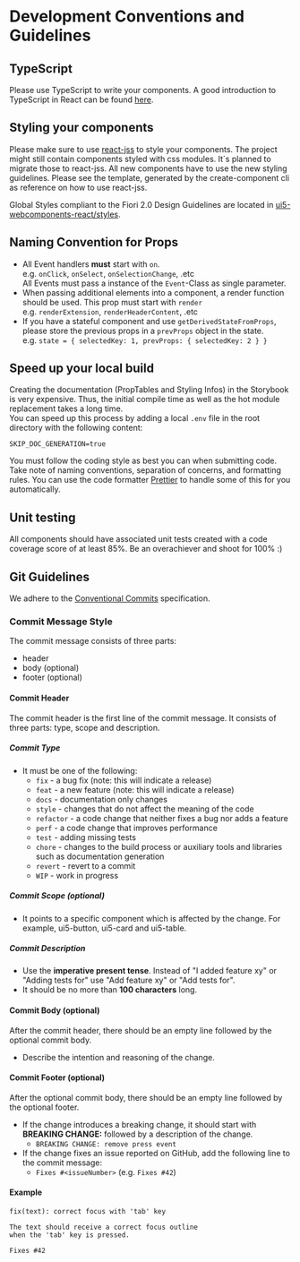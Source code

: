 # Development Conventions and Guidelines
## TypeScript

Please use TypeScript to write your components. A good introduction to TypeScript in React can be found [here](https://levelup.gitconnected.com/ultimate-react-component-patterns-with-typescript-2-8-82990c516935).

## Styling your components

Please make sure to use [react-jss](https://github.com/cssinjs/jss/tree/master/packages/react-jss) to style your components. The project
might still contain components styled with css modules. It´s planned to migrate those to react-jss. All new components
have to use the new styling guidelines. Please see the template, generated by the create-component cli as reference on
how to use react-jss.

Global Styles compliant to the Fiori 2.0 Design Guidelines are located in [ui5-webcomponents-react/styles](https://github.com/SAP/ui5-webcomponents-react/tree/master/packages/styles).

## Naming Convention for Props
- All Event handlers **must** start with `on`.<br />
   e.g. `onClick`, `onSelect`, `onSelectionChange`, .etc<br />
   All Events must pass a instance of the `Event`-Class as single parameter.
- When passing additional elements into a component, a render function should be used. This prop must start with `render`<br />
   e.g. `renderExtension`, `renderHeaderContent`, .etc
- If you have a stateful component and use `getDerivedStateFromProps`, please store the previous props in a `prevProps` object in the state.<br />
   e.g. `state = { selectedKey: 1, prevProps: { selectedKey: 2 } }`

## Speed up your local build
Creating the documentation (PropTables and Styling Infos) in the Storybook is very expensive. 
Thus, the initial compile time as well as the hot module replacement takes a long time.<br />
You can speed up this process by adding a local `.env` file in the root directory with the following content:
```env
SKIP_DOC_GENERATION=true
```

You must follow the coding style as best you can when submitting code. Take note of naming conventions, separation of concerns, and formatting rules. You can use the code formatter [Prettier](https://prettier.io/) to handle some of this for you automatically.

## Unit testing

All components should have associated unit tests created with a code coverage score of at least 85%. Be an overachiever and shoot for 100% :)

## Git Guidelines

We adhere to the [Conventional Commits](https://conventionalcommits.org) specification.

### Commit Message Style
The commit message consists of three parts:
- header
- body (optional)
- footer (optional)

#### Commit Header
The commit header is the first line of the commit message. It consists of three parts: type, scope and description.

##### Commit Type
- It must be one of the following:
    + `fix` - a bug fix (note: this will indicate a release)
    + `feat` - a new feature (note: this will indicate a release)
    + `docs` - documentation only changes
    + `style` - changes that do not affect the meaning of the code
    + `refactor` - a code change that neither fixes a bug nor adds a feature
    + `perf` - a code change that improves performance
    + `test` - adding missing tests
    + `chore` - changes to the build process or auxiliary tools and libraries such as documentation generation
    + `revert` - revert to a commit
    + `WIP` - work in progress

##### Commit Scope (optional)
- It points to a specific component which is affected by the change. For example, ui5-button, ui5-card and ui5-table.

##### Commit Description
- Use the **imperative present tense**. Instead of "I added feature xy" or "Adding tests for" use "Add feature xy" or "Add tests for".
- It should be no more than **100 characters** long.


#### Commit Body (optional)
After the commit header, there should be an empty line followed by the optional commit body.
- Describe the intention and reasoning of the change.

#### Commit Footer (optional)
After the optional commit body, there should be an empty line followed by the optional footer.
- If the change introduces a breaking change, it should start with **BREAKING CHANGE:** followed by a description of the change.
    + `BREAKING CHANGE: remove press event`
- If the change fixes an issue reported on GitHub, add the following line to the commit message:
    + `Fixes #<issueNumber>` (e.g. `Fixes #42`)

#### Example
```
fix(text): correct focus with 'tab' key

The text should receive a correct focus outline
when the 'tab' key is pressed.

Fixes #42
```
